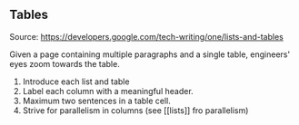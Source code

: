 ## Tables 

Source: https://developers.google.com/tech-writing/one/lists-and-tables

Given a page containing multiple paragraphs and a single table, engineers' eyes zoom towards the table.

1. Introduce each list and table
2. Label each column with a meaningful header.
3. Maximum two sentences in a table cell.
4. Strive for parallelism in columns (see [[lists]] fro parallelism)
